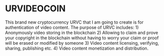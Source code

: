 # URVIDEOCOIN
This brand new cryptocurrency URVC that I am going to create is for authentication of video content. The purpose of URVC includes: 1) Anonymously video storing in the blockchain 2) Allowing to claim and prove your copyright in the blockchain without having to worry your claim or proof will be erased or modified by someone 3) Video content licensing, verifying, sharing, publishing etc. 4) Video content monetization and distribution. 
